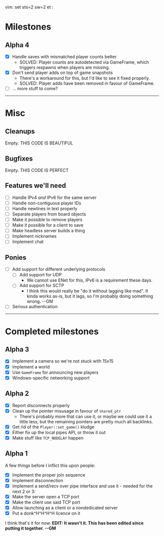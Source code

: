 vim: set sts=2 sw=2 et :

# Milestones

## Alpha 4

* [x] Handle saves with mismatched player counts better
  * SOLVED: Player counts are autodetected via GameFrame, which triggers respawns when players are missing.
* [x] Don't send player adds on top of game snapshots
  * There's a workaround for this, but I'd like to see it fixed properly.
  * SOLVED: Player adds have been removed in favour of GameFrame.
* [ ] ... more stuff to come?

----------------------------------------------------------------------------

# Misc

## Cleanups

Empty. THIS CODE IS BEAUTIFUL

## Bugfixes

Empty. THIS CODE IS PERFECT

## Features we'll need

* [ ] Handle IPv4 *and* IPv6 for the same server
* [ ] Handle non-contiguous player IDs
* [ ] Handle newlines in text properly
* [ ] Separate players from board objects
* [ ] Make it possible to remove players
* [ ] Make it possible for a client to save
* [ ] Make headless server builds a thing
* [ ] Implement nicknames
* [ ] Implement chat

## Ponies

* [ ] Add support for different underlying protocols
  * [ ] Add support for UDP
    * We cannot use ENet for this, IPv6 is a requirement these days.
  * [ ] Add support for SCTP
    * I think this would really be "do it without lagging like mad". It kinda works as-is, but it lags, so I'm probably doing something wrong. --GM
* [ ] Serious authentication

----------------------------------------------------------------------------

# Completed milestones

## Alpha 3

* [x] Implement a camera so we're not stuck with 15x15
* [x] Implement a world
* [x] Use `GameFrame` for announcing new players
* [x] Windows-specific networking support

## Alpha 2

* [x] Report disconnects properly
* [x] Clean up the pointer misusage in favour of `shared_ptr`
  * There's probably more that can use it, or maybe we could use it a little less, but the remaining pointers are pretty much all backlinks.
* [x] Get rid of the `Player::set_game()` kludge
* [x] Either fix up the local pipes API, or throw it out
* [x] Make stuff like `TCP_NODELAY` happen

## Alpha 1

A few things before I inflict this upon people:

* [x] Implement the proper join sequence
* [x] Implement disconnection
* [x] Implement a send/recv over pipe interface and use it - needed for the next 2 or 3:
* [x] Make the server open a TCP port
* [x] Make the client use said TCP port
* [x] Allow launching as a client or a nondedicated server
* [x] Put a donk^H^H^H^H licence on it

I think that's it for now. **EDIT: It wasn't it. This has been edited since putting it together. --GM**


